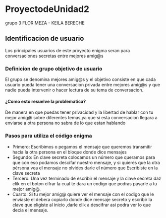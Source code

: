 # ProyectodeUnidad2
grupo 3 FLOR MEZA - KEILA BERECHE
## Identificacion de usuario
Los principales usuarios de este proyecto enigma seran para conversaciones secretas entre mejores amig@s 
### Definicion de grupo objetivo de usuario
El grupo se denomina mejores amig@s y el objetivo consiste en que cada usuario pueda tener una conversacion privada entre mejores amig@s y que nadie pueda intervenir o hacer lectura de su tema de conversacion.
#### ¿Como esto resuelve la problematica?
De manera en que puedas tener privacidad y la libertad de hablar con tu mejor amig@ sobre diferentes temas,ya que si esta conversacion llegara a enviarse a otra persona no sabra de lo que estan hablando
### Pasos para utiliza el código enigma
- Primero: Escribimos o pegamos el mensaje que queremos transmitir hacia la otra persona en el bloque donde dice mensajes
- Segundo: En clave secreta colocamos un número que queramos para que con eso podamos descifar nuestro mensaje, y si quieres que la otra pérsona vea el mensaje no olvides darle el número que Escribiste en la clave secreta
- Tercero: Una vez terminado de escribir el mensaje y la clave secreta daz clik en el boton cifrar la cual te dara un codigo que podras pasarle a tu mejor amig@.
- Cuarto: Si tu mejor amig@ quiere ver el mensaje con el codigo que le enviaste el debera copiarlo donde dice mensaje secreto y escribir la clave que eligiste al inicio ,darle clik a descifrar asi podra ver lo que decia el mensaje.
